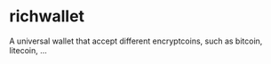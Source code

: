 richwallet
==========

A universal wallet that accept different encryptcoins, such as bitcoin, litecoin, ...
